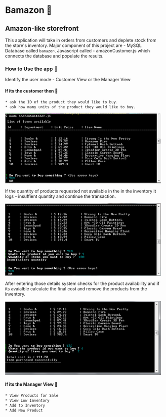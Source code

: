 # Bamazon :dizzy:
## Amazon-like storefront ##

This application will take in orders from customers and deplete stock from the store's inventory. 
Major component of this project are - MySQL Database called `bamazon`, Javascript called - amazonCustomer.js which connects the database and populate the results.

### How to Use the app :running:

Identify the user mode - Customer View or the Manager View

#### If its the customer then :information_desk_person:

    * ask the ID of the product they would like to buy.
    * ask how many units of the product they would like to buy.

![starting Window](images/cus1.png "Image 1") 

If the quantity of products requested not available in the in the inventory it logs - insuffient quantity and continue the transaction.
    
![Prompt Window](images/cu3.png "Image 2")
 

After entering those details system checks for the product availability and if its avaialble calculate the final cost and remove the    products from the inventory.
	
![Transaction Done](images/cus2.png "Image 3")


    
#### If its the Manager View :japanese_goblin:
    * View Products for Sale
    * View Low Inventory
    * Add to Inventory
    * Add New Product





